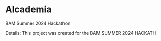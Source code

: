 # AIcademia
BAM Summer 2024 Hackathon

Details:
This project was created for the BAM SUMMER 2024 HACKATH